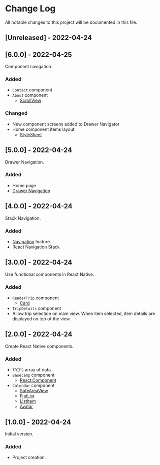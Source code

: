 
# Change Log
All notable changes to this project will be documented in this file.

## [Unreleased] - 2022-04-24



## [6.0.0] - 2022-04-25

Component navigation.

### Added
- `Contact` component
- `About` component
    - [ScrollView](https://reactnative.dev/docs/scrollview)

### Changed
- New component screens added to Drawer Navigator
- Home component items layout
    - [StyleSheet](https://reactnative.dev/docs/stylesheet)

## [5.0.0] - 2022-04-24

Drawer Navigation.

### Added
- Home page
- [Drawer Navigation](https://reactnavigation.org/docs/drawer-based-navigation/)

## [4.0.0] - 2022-04-24

Stack Navigation.

### Added

- [Navigation](https://reactnavigation.org/docs/getting-started) feature.
- [React Navigation Stack](https://reactnavigation.org/docs/stack-navigator/)

## [3.0.0] - 2022-04-24

Use functional components in React Native.

### Added

- `RenderTrip` component
    - [Card](https://reactnativeelements.com/docs/3.4.2/card)
- `TripDetails` component
- Allow trip selection on main view. When item selected, item details are displayed on top of the view.

## [2.0.0] - 2022-04-24

Create React Native components.

### Added

- `TRIPS` array of data
- `Basecamp` component
    - [React.Component](https://reactjs.org/docs/react-component.html)
- `Calendar` component
    - [SafeAreaView](https://reactnative.dev/docs/safeareaview)
    - [FlatList](https://reactnative.dev/docs/flatlist)
    - [ListItem](https://reactnativeelements.com/docs/3.4.2/listitem)
    - [Avatar](https://reactnativeelements.com/docs/3.4.2/avatar)

## [1.0.0] - 2022-04-24

Initial version.

### Added

- Project creation.
